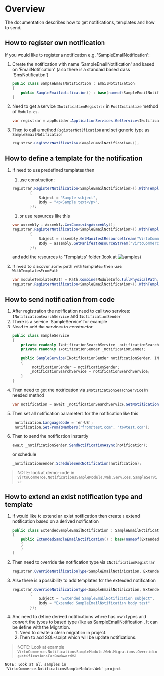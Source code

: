 # Overview

The documentation describes how to get notifications, templates and how to send.

## How to register own notification

If you would like to register a notification e.g. 'SampleEmailNotification':
1. Create the notification with name 'SampleEmailNotification' and based on 'EmailNotification' (also there is a standard based class 'SmsNotification')
    ```cs
    public class SampleEmailNotification : EmailNotification
    {
        public SampleEmailNotification() : base(nameof(SampleEmailNotification)) {}
    }
    ```
    
1. Need to get a service `INotificationRegistrar` in `PostInitialize` method of `Module.cs`.
    ```cs
    var registrar = appBuilder.ApplicationServices.GetService<INotificationRegistrar>();
    ```
1. Then to call a method `RegisterNotification` and set generic type as `SampleEmailNotification`
    ```cs
    registrar.RegisterNotification<SampleEmailNotification>();
    ```

## How to define a template for the notification    
1. If need to use predefined templates then 
    1. use construction:
    ```cs
    registrar.RegisterNotification<SampleEmailNotification>().WithTemplates(new EmailNotificationTemplate()
            {
                Subject = "Sample subject",
                Body = "<p>Sample text</p>",
            });
    ```
    1. or use resources like this

    ```cs
    var assembly = Assembly.GetExecutingAssembly();
    registrar.RegisterNotification<SampleEmailNotification>().WithTemplates(new EmailNotificationTemplate()
            {
                Subject = assembly.GetManifestResourceStream("VirtoCommerce.NotificationsSampleModule.Web.Templates.SampleEmailNotification_subject.txt").ReadToString(),
                Body = assembly.GetManifestResourceStream("VirtoCommerce.NotificationsSampleModule.Web.Templates.SampleEmailNotification_body.html").ReadToString()
            });

    ```
    and add the resources to 'Templates' folder (look at ![samples](https://github.com/VirtoCommerce/vc-module-notification/tree/dev/samples/VirtoCommerce.NotificationsSampleModule.Web/Templates))
1. If need to discover some path with templates then use `WithTemplatesFromPath`
    ```cs
    var moduleTemplatesPath = Path.Combine(ModuleInfo.FullPhysicalPath, "Templates");
    registrar.RegisterNotification<SampleEmailNotification>().WithTemplatesFromPath(Path.Combine(moduleTemplatesPath, "Custom"), Path.Combine(moduleTemplatesPath, "Default"));
    ```    

## How to send notification from code

1. After registration the notification need to call two services: `INotificationSearchService` and `INotificationSender`
1. There is a service 'SampleService' for example
1. Need to add the services to constructor
    ```cs
    public class SampleService 
    {
        private readonly INotificationSearchService _notificationSearchService;
        private readonly INotificationSender _notificationSender;

        public SampleService(INotificationSender notificationSender, INotificationSearchService notificationSearchService)
        {
            _notificationSender = notificationSender;
            _notificationSearchService = notificationSearchService;
        }
    }
    ```
1. Then need to get the notification via `INotificationSearchService` in needed method
    ```cs
    var notification = await _notificationSearchService.GetNotificationAsync<SampleEmailNotification>();
    ```
1. Then set all notification parameters for the notification like this
    ```cs
     notification.LanguageCode = 'en-US';
     notification.SetFromToMembers("from@test.com", "to@test.com");    
    ```
1. Then to send the notification instantly
    ```cs
    await _notificationSender.SendNotificationAsync(notification);
    ```
    or schedule
    ```cs
    _notificationSender.ScheduleSendNotification(notification);
    ``` 
> NOTE: look at demo-code in `VirtoCommerce.NotificationsSampleModule.Web.Services.SampleService`        

## How to extend an exist notification type and template    

1. If would like to extend an exist notification then create a extend notification based on a derived notification
    ```cs
    public class ExtendedSampleEmailNotification : SampleEmailNotification
    {
        public ExtendedSampleEmailNotification() : base(nameof(ExtendedSampleEmailNotification))
        {
        }
    }
    ```
1. Then need to override the notification type via `INotificationRegistrar`
    ```cs
    registrar.OverrideNotificationType<SampleEmailNotification, ExtendedSampleEmailNotification>();
    ```
1. Also there is a possibility to add templates for the extended notification 
    ```cs
    registrar.OverrideNotificationType<SampleEmailNotification, ExtendedSampleEmailNotification>().WithTemplates(new EmailNotificationTemplate()
            {
                Subject = "Extended SampleEmailNotification subject",
                Body = "Extended SampleEmailNotification body test"
            });
    ```
1. And need to define derived notifications where has own types and convert the types to based type (like as SampleEmailNotification). It can be define with the Migration. 
    1. Need to create a clean migration in project.
    1. Then to add SQL-script which will be update notifications. 
> NOTE: Look at example `VirtoCommerce.NotificationsSampleModule.Web.Migrations.OverridingNotificationsForBackwardV2`   
    
`NOTE: Look at all samples in 'VirtoCommerce.NotificationsSampleModule.Web' project`
